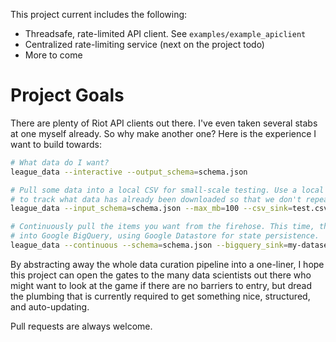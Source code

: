 This project current includes the following:
  - Threadsafe, rate-limited API client. See `examples/example_apiclient`
  - Centralized rate-limiting service (next on the project todo)
  - More to come

# Project Goals

There are plenty of Riot API clients out there. I've even taken several stabs
at one myself already. So why make another one? Here is the experience I want to
build towards:

```bash
# What data do I want?
league_data --interactive --output_schema=schema.json

# Pull some data into a local CSV for small-scale testing. Use a local BoltDB
# to track what data has already been downloaded so that we don't repeat it.
league_data --input_schema=schema.json --max_mb=100 --csv_sink=test.csv --bolt_state=test.db 

# Continuously pull the items you want from the firehose. This time, throw it
# into Google BigQuery, using Google Datastore for state persistence.
league_data --continuous --schema=schema.json --bigquery_sink=my-dataset --datastore_sink=my-state
```

By abstracting away the whole data curation pipeline into a one-liner, I hope
this project can open the gates to the many data scientists out there who might
want to look at the game if there are no barriers to entry, but dread the
plumbing that is currently required to get something nice, structured, and
auto-updating.

Pull requests are always welcome.
